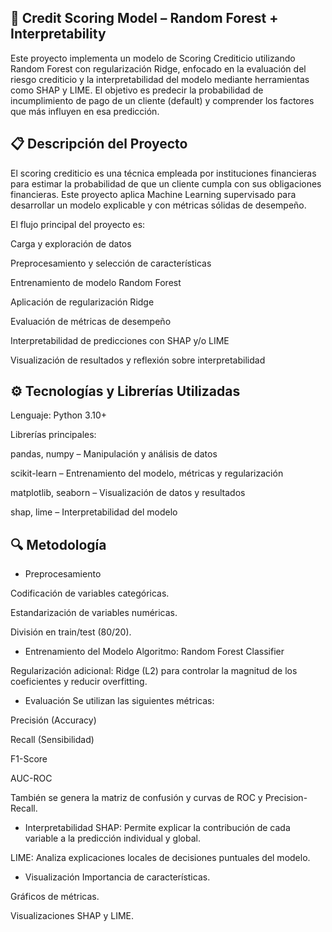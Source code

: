 ## 🧠 Credit Scoring Model – Random Forest + Interpretability

Este proyecto implementa un modelo de Scoring Crediticio utilizando Random Forest con regularización Ridge, enfocado en la evaluación del riesgo crediticio y la interpretabilidad del modelo mediante herramientas como SHAP y LIME.
El objetivo es predecir la probabilidad de incumplimiento de pago de un cliente (default) y comprender los factores que más influyen en esa predicción.

## 📋 Descripción del Proyecto

El scoring crediticio es una técnica empleada por instituciones financieras para estimar la probabilidad de que un cliente cumpla con sus obligaciones financieras.
Este proyecto aplica Machine Learning supervisado para desarrollar un modelo explicable y con métricas sólidas de desempeño.

El flujo principal del proyecto es:

Carga y exploración de datos

Preprocesamiento y selección de características

Entrenamiento de modelo Random Forest

Aplicación de regularización Ridge

Evaluación de métricas de desempeño

Interpretabilidad de predicciones con SHAP y/o LIME

Visualización de resultados y reflexión sobre interpretabilidad

## ⚙️ Tecnologías y Librerías Utilizadas

Lenguaje: Python 3.10+

Librerías principales:

pandas, numpy – Manipulación y análisis de datos

scikit-learn – Entrenamiento del modelo, métricas y regularización

matplotlib, seaborn – Visualización de datos y resultados

shap, lime – Interpretabilidad del modelo


## 🔍 Metodología
*  Preprocesamiento

Codificación de variables categóricas.

Estandarización de variables numéricas.

División en train/test (80/20).

* Entrenamiento del Modelo
Algoritmo: Random Forest Classifier

Regularización adicional: Ridge (L2) para controlar la magnitud de los coeficientes y reducir overfitting.

*  Evaluación
Se utilizan las siguientes métricas:

Precisión (Accuracy)

Recall (Sensibilidad)

F1-Score

AUC-ROC

También se genera la matriz de confusión y curvas de ROC y Precision-Recall.

* Interpretabilidad
SHAP: Permite explicar la contribución de cada variable a la predicción individual y global.

LIME: Analiza explicaciones locales de decisiones puntuales del modelo.

*  Visualización
Importancia de características.

Gráficos de métricas.

Visualizaciones SHAP y LIME.
